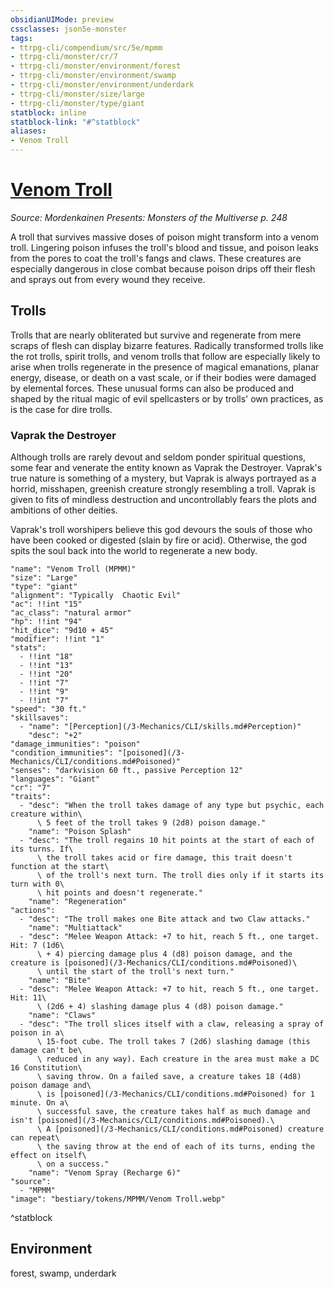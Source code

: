 ```yaml
---
obsidianUIMode: preview
cssclasses: json5e-monster
tags:
- ttrpg-cli/compendium/src/5e/mpmm
- ttrpg-cli/monster/cr/7
- ttrpg-cli/monster/environment/forest
- ttrpg-cli/monster/environment/swamp
- ttrpg-cli/monster/environment/underdark
- ttrpg-cli/monster/size/large
- ttrpg-cli/monster/type/giant
statblock: inline
statblock-link: "#^statblock"
aliases:
- Venom Troll
---
```

# [Venom Troll](3-Mechanics\CLI\bestiary\giant/venom-troll-mpmm.md)
*Source: Mordenkainen Presents: Monsters of the Multiverse p. 248*  

A troll that survives massive doses of poison might transform into a venom troll. Lingering poison infuses the troll's blood and tissue, and poison leaks from the pores to coat the troll's fangs and claws. These creatures are especially dangerous in close combat because poison drips off their flesh and sprays out from every wound they receive.

## Trolls

Trolls that are nearly obliterated but survive and regenerate from mere scraps of flesh can display bizarre features. Radically transformed trolls like the rot trolls, spirit trolls, and venom trolls that follow are especially likely to arise when trolls regenerate in the presence of magical emanations, planar energy, disease, or death on a vast scale, or if their bodies were damaged by elemental forces. These unusual forms can also be produced and shaped by the ritual magic of evil spellcasters or by trolls' own practices, as is the case for dire trolls.

### Vaprak the Destroyer

Although trolls are rarely devout and seldom ponder spiritual questions, some fear and venerate the entity known as Vaprak the Destroyer. Vaprak's true nature is something of a mystery, but Vaprak is always portrayed as a horrid, misshapen, greenish creature strongly resembling a troll. Vaprak is given to fits of mindless destruction and uncontrollably fears the plots and ambitions of other deities.

Vaprak's troll worshipers believe this god devours the souls of those who have been cooked or digested (slain by fire or acid). Otherwise, the god spits the soul back into the world to regenerate a new body.

```statblock
"name": "Venom Troll (MPMM)"
"size": "Large"
"type": "giant"
"alignment": "Typically  Chaotic Evil"
"ac": !!int "15"
"ac_class": "natural armor"
"hp": !!int "94"
"hit_dice": "9d10 + 45"
"modifier": !!int "1"
"stats":
  - !!int "18"
  - !!int "13"
  - !!int "20"
  - !!int "7"
  - !!int "9"
  - !!int "7"
"speed": "30 ft."
"skillsaves":
  - "name": "[Perception](/3-Mechanics/CLI/skills.md#Perception)"
    "desc": "+2"
"damage_immunities": "poison"
"condition_immunities": "[poisoned](/3-Mechanics/CLI/conditions.md#Poisoned)"
"senses": "darkvision 60 ft., passive Perception 12"
"languages": "Giant"
"cr": "7"
"traits":
  - "desc": "When the troll takes damage of any type but psychic, each creature within\
      \ 5 feet of the troll takes 9 (2d8) poison damage."
    "name": "Poison Splash"
  - "desc": "The troll regains 10 hit points at the start of each of its turns. If\
      \ the troll takes acid or fire damage, this trait doesn't function at the start\
      \ of the troll's next turn. The troll dies only if it starts its turn with 0\
      \ hit points and doesn't regenerate."
    "name": "Regeneration"
"actions":
  - "desc": "The troll makes one Bite attack and two Claw attacks."
    "name": "Multiattack"
  - "desc": "Melee Weapon Attack: +7 to hit, reach 5 ft., one target. Hit: 7 (1d6\
      \ + 4) piercing damage plus 4 (d8) poison damage, and the creature is [poisoned](/3-Mechanics/CLI/conditions.md#Poisoned)\
      \ until the start of the troll's next turn."
    "name": "Bite"
  - "desc": "Melee Weapon Attack: +7 to hit, reach 5 ft., one target. Hit: 11\
      \ (2d6 + 4) slashing damage plus 4 (d8) poison damage."
    "name": "Claws"
  - "desc": "The troll slices itself with a claw, releasing a spray of poison in a\
      \ 15-foot cube. The troll takes 7 (2d6) slashing damage (this damage can't be\
      \ reduced in any way). Each creature in the area must make a DC 16 Constitution\
      \ saving throw. On a failed save, a creature takes 18 (4d8) poison damage and\
      \ is [poisoned](/3-Mechanics/CLI/conditions.md#Poisoned) for 1 minute. On a\
      \ successful save, the creature takes half as much damage and isn't [poisoned](/3-Mechanics/CLI/conditions.md#Poisoned).\
      \ A [poisoned](/3-Mechanics/CLI/conditions.md#Poisoned) creature can repeat\
      \ the saving throw at the end of each of its turns, ending the effect on itself\
      \ on a success."
    "name": "Venom Spray (Recharge 6)"
"source":
  - "MPMM"
"image": "bestiary/tokens/MPMM/Venom Troll.webp"
```
^statblock

## Environment

forest, swamp, underdark